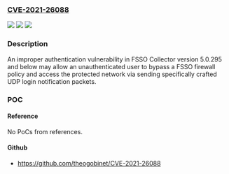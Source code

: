 ### [CVE-2021-26088](https://cve.mitre.org/cgi-bin/cvename.cgi?name=CVE-2021-26088)
![](https://img.shields.io/static/v1?label=Product&message=Fortinet%20FSSO%20Windows%20DC%20Agent%2C%20FSSO%20Windows%20CA&color=blue)
![](https://img.shields.io/static/v1?label=Version&message=FSSO%20Windows%20DC%20Agent%205.0.295%2C%205.0.294%3B%20FSSO%20Windows%20CA%205.0.295%2C%205.0.294%20&color=brightgreen)
![](https://img.shields.io/static/v1?label=Vulnerability&message=CWE%20287%20-%20Improper%20Authentication&color=brightgreen)

### Description

An improper authentication vulnerability in FSSO Collector version 5.0.295 and below may allow an unauthenticated user to bypass a FSSO firewall policy and access the protected network via sending specifically crafted UDP login notification packets.

### POC

#### Reference
No PoCs from references.

#### Github
- https://github.com/theogobinet/CVE-2021-26088

